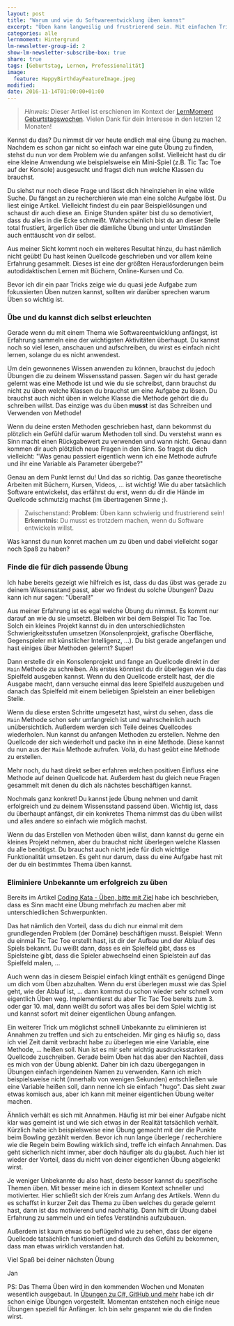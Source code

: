```yaml
---
layout: post
title: "Warum und wie du Softwareentwicklung üben kannst"
excerpt: "Üben kann langweilig und frustrierend sein. Mit einfachen Tricks aber auch Spaß machen."
categories: alle
lernmoment: Hintergrund
lm-newsletter-group-id: 2
show-lm-newsletter-subscribe-box: true
share: true
tags: [Geburtstag, Lernen, Professionalität]
image:
  feature: HappyBirthdayFeatureImage.jpeg
modified:
date: 2016-11-14T01:00:00+01:00
---
```


> *Hinweis:* Dieser Artikel ist erschienen im Kontext der [LernMoment Geburtstagswochen](/erster-geburtstag/). Vielen Dank für dein Interesse in den letzten 12 Monaten!

Kennst du das? Du nimmst dir vor heute endlich mal eine Übung zu machen. Nachdem es schon gar nicht so einfach war eine gute Übung zu finden, stehst du nun vor dem Problem wie du anfangen sollst. Vielleicht hast du dir eine kleine Anwendung wie beispielsweise ein Mini-Spiel (z.B. Tic Tac Toe auf der Konsole) ausgesucht und fragst dich nun welche Klassen du brauchst.

Du siehst nur noch diese Frage und lässt dich hineinziehen in eine wilde Suche. Du fängst an zu recherchieren wie man eine solche Aufgabe löst. Du liest einige Artikel. Vielleicht findest du ein paar Beispiellösungen und schaust dir auch diese an. Einige Stunden später bist du so demotiviert, dass du alles in die Ecke schmeißt. Wahrscheinlich bist du an dieser Stelle total frustiert, ärgerlich über die dämliche Übung und unter Umständen auch enttäuscht von dir selbst.

Aus meiner Sicht kommt noch ein weiteres Resultat hinzu, du hast nämlich nicht geübt! Du hast keinen Quellcode geschrieben und vor allem keine Erfahrung gesammelt. Dieses ist eine der größten Herausforderungen beim autodidaktischen Lernen mit Büchern, Online-Kursen und Co.

Bevor ich dir ein paar Tricks zeige wie du quasi jede Aufgabe zum fokussierten Üben nutzen kannst, sollten wir darüber sprechen warum Üben so wichtig ist.

### Übe und du kannst dich selbst erleuchten

Gerade wenn du mit einem Thema wie Softwareentwicklung anfängst, ist Erfahrung sammeln eine der wichtigsten Aktivitäten überhaupt. Du kannst noch so viel lesen, anschauen und aufschreiben, du wirst es einfach nicht lernen, solange du es nicht anwendest.

Um dein gewonnenes Wissen anwenden zu können, brauchst du jedoch Übungen die zu deinem Wissensstand passen. Sagen wir du hast gerade gelernt was eine Methode ist und wie du sie schreibst, dann brauchst du nicht zu üben welche Klassen du brauchst um eine Aufgabe zu lösen. Du brauchst auch nicht üben in welche Klasse die Methode gehört die du schreiben willst. Das einzige was du üben **musst** ist das Schreiben und Verwenden von Methode!

Wenn du deine ersten Methoden geschrieben hast, dann bekommst du plötzlich ein Gefühl dafür warum Methoden toll sind. Du verstehst wann es Sinn macht einen Rückgabewert zu verwenden und wann nicht. Genau dann kommen dir auch plötzlich neue Fragen in den Sinn. So fragst du dich vielleicht: "Was genau passiert eigentlich wenn ich eine Methode aufrufe und ihr eine Variable als Parameter übergebe?"

Genau an dem Punkt lernst du! Und das so richtig. Das ganze theoretische Arbeiten mit Büchern, Kursen, Videos, ... ist wichtig! Wie du aber tatsächlich Software entwickelst, das erfährst du erst, wenn du dir die Hände im Quellcode schmutzig machst (im übertragenen Sinne ;).

> Zwischenstand:
> **Problem**: Üben kann schwierig und frustrierend sein!
> **Erkenntnis**: Du musst es trotzdem machen, wenn du Software entwickeln willst. 

Was kannst du nun konret machen um zu üben und dabei vielleicht sogar noch Spaß zu haben?

### Finde die für dich passende Übung

Ich habe bereits gezeigt wie hilfreich es ist, dass du das übst was gerade zu deinem Wissensstand passt, aber wo findest du solche Übungen? Dazu kann ich nur sagen: "Überall!"

Aus meiner Erfahrung ist es egal welche Übung du nimmst. Es kommt nur darauf an wie du sie umsetzt. Bleiben wir bei dem Beispiel Tic Tac Toe. Solch ein kleines Projekt kannst du in den unterschiedlichsten Schwierigkeitsstufen umsetzen (Konsolenprojekt, grafische Oberfläche, Gegenspieler mit künstlicher Intelligenz, ...). Du bist gerade angefangen und hast einiges über Methoden gelernt? Super! 

Dann erstelle dir ein Konsolenprojekt und fange an Quellcode direkt in der `Main` Methode zu schreiben. Als erstes könntest du dir überlegen wie du das Spielfeld ausgeben kannst. Wenn du den Quellcode erstellt hast, der die Ausgabe macht, dann versuche einmal das leere Spielfeld auszugeben und danach das Spielfeld mit einem beliebigen Spielstein an einer beliebigen Stelle.

Wenn du diese ersten Schritte umgesetzt hast, wirst du sehen, dass die `Main` Methode schon sehr umfangreich ist und wahrscheinlich auch unübersichtlich. Außerdem werden sich Teile deines Quellcodes wiederholen. Nun kannst du anfangen Methoden zu erstellen. Nehme den Quellcode der sich wiederholt und packe ihn in eine Methode. Diese kannst du nun aus der `Main` Methode aufrufen. Voilá, du hast geübt eine Methode zu erstellen.

Mehr noch, du hast direkt selber erfahren welchen positiven Einfluss eine Methode auf deinen Quellcode hat. Außerdem hast du gleich neue Fragen gesammelt mit denen du dich als nächstes beschäftigen kannst.

Nochmals ganz konkret! Du kannst jede Übung nehmen und damit erfolgreich und zu deinem Wissensstand passend üben. Wichtig ist, dass du überhaupt anfängst, dir ein konkretes Thema nimmst das du üben willst und alles andere so einfach wie möglich machst.   

Wenn du das Erstellen von Methoden üben willst, dann kannst du gerne ein kleines Projekt nehmen, aber du brauchst nicht überlegen welche Klassen du alle benötigst. Du brauchst auch nicht jede für dich wichtige Funktionalität umsetzen. Es geht nur darum, dass du eine Aufgabe hast mit der du ein bestimmtes Thema üben kannst.  

### Eliminiere Unbekannte um erfolgreich zu üben

Bereits im Artikel [Coding Kata - Üben, bitte mit Ziel](/alle/ueben-mit-coding-katas/) habe ich beschrieben, dass es Sinn macht eine Übung mehrfach zu machen aber mit unterschiedlichen Schwerpunkten.

Das hat nämlich den Vorteil, dass du dich nur einmal mit dem grundlegenden Problem (der Domäne) beschäftigen musst. Beispiel: Wenn du einmal Tic Tac Toe erstellt hast, ist dir der Aufbau und der Ablauf des Spiels bekannt. Du weißt dann, dass es ein Spielfeld gibt, dass es Spielsteine gibt, dass die Spieler abwechselnd einen Spielstein auf das Spielfeld malen, ...

Auch wenn das in diesem Beispiel einfach klingt enthält es genügend Dinge um dich vom Üben abzuhalten. Wenn du erst überlegen musst wie das Spiel geht, wie der Ablauf ist, ... dann kommst du schon wieder sehr schnell vom eigentlich Üben weg. Implementierst du aber Tic Tac Toe bereits zum 3. oder gar 10. mal, dann weißt du sofort was alles bei dem Spiel wichtig ist und kannst sofort mit deiner eigentlichen Übung anfangen.

Ein weiterer Trick um möglichst schnell Unbekannte zu eliminieren ist Annahmen zu treffen und sich zu entscheiden. Mir ging es häufig so, dass ich viel Zeit damit verbracht habe zu überlegen wie eine Variable, eine Methode, ... heißen soll. Nun ist es mir sehr wichtig ausdrucksstarken Quellcode zuschreiben. Gerade beim Üben hat das aber den Nachteil, dass es mich von der Übung ablenkt. Daher bin ich dazu übergegangen in Übungen einfach irgendeinen Namen zu verwenden. Kann ich mich beispielsweise nicht (innerhalb von wenigen Sekunden) entschließen wie eine Variable heißen soll, dann nenne ich sie einfach "hugo". Das sieht zwar etwas komisch aus, aber ich kann mit meiner eigentlichen Übung weiter machen.

Ähnlich verhält es sich mit Annahmen. Häufig ist mir bei einer Aufgabe nicht klar was gemeint ist und wie sich etwas in der Realität tatsächlich verhält. Kürzlich habe ich beispielsweise eine Übung gemacht mit der die Punkte beim Bowling gezählt werden. Bevor ich nun lange überlege / recherchiere wie die Regeln beim Bowling wirklich sind, treffe ich einfach Annahmen. Das geht sicherlich nicht immer, aber doch häufiger als du glaubst. Auch hier ist wieder der Vorteil, dass du nicht von deiner eigentlichen Übung abgelenkt wirst.  

Je weniger Unbekannte du also hast, desto besser kannst du spezifische Themen üben. Mit besser meine ich in diesem Kontext schneller und motivierter. Hier schließt sich der Kreis zum Anfang des Artikels. Wenn du es schaffst in kurzer Zeit das Thema zu üben welches du gerade gelernt hast, dann ist das motivierend und nachhaltig. Dann hilft dir Übung dabei Erfahrung zu sammeln und ein tiefes Verständnis aufzubauen.

Außerdem ist kaum etwas so beflügelnd wie zu sehen, dass der eigene Quellcode tatsächlich funktioniert und dadurch das Gefühl zu bekommen, dass man etwas wirklich verstanden hat.

Viel Spaß bei deiner nächsten Übung

Jan

PS: Das Thema Üben wird in den kommenden Wochen und Monaten wesentlich ausgebaut. In [Übungen zu C#, GitHub und mehr](/alle/uebungen-auf-github/) habe ich dir schon einige Übungen vorgestellt. Momentan entstehen noch einige neue Übungen speziell für Anfänger. Ich bin sehr gespannt wie du die finden wirst.
